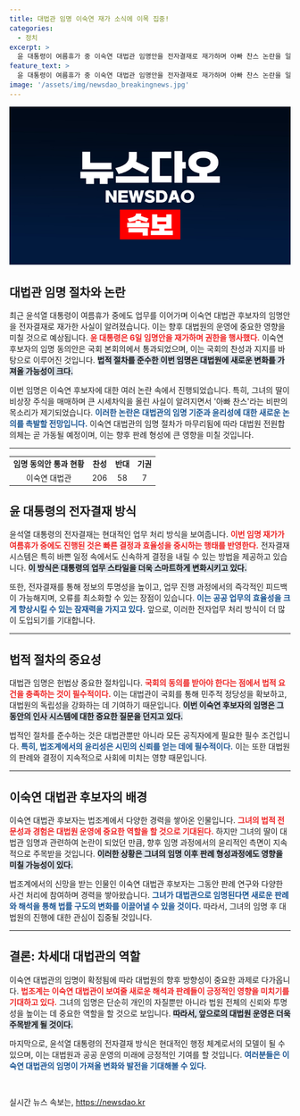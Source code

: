 ```yaml
---
title: 대법관 임명 이숙연 재가 소식에 이목 집중!
categories:
  - 정치
excerpt: >
  윤 대통령이 여름휴가 중 이숙연 대법관 임명안을 전자결재로 재가하며 아빠 찬스 논란을 일으킨 이 대법관의 임명 절차가 마무리됐다! 정치적 파장이 예상되는 이번 결정의 배경과 영향은 무엇일까? 클릭해서 확인해보세요!
feature_text: >
  윤 대통령이 여름휴가 중 이숙연 대법관 임명안을 전자결재로 재가하며 아빠 찬스 논란을 일으킨 이 대법관의 임명 절차가 마무리됐다! 정치적 파장이 예상되는 이번 결정의 배경과 영향은 무엇일까? 클릭해서 확인해보세요!
image: '/assets/img/newsdao_breakingnews.jpg'
---
```


<p><img src="/assets/img/newsdao_breakingnews.jpg" alt="ranknews 속보" /></p>

<h2 data-ke-size="size26">대법관 임명 절차와 논란</h2>

<p data-ke-size="size16">최근 윤석열 대통령이 여름휴가 중에도 업무를 이어가며 이숙연 대법관 후보자의 임명안을 전자결재로 재가한 사실이 알려졌습니다. 이는 향후 대법원의 운영에 중요한 영향을 미칠 것으로 예상됩니다. <b><span style="color: #ee2323;">윤 대통령은 6일 임명안을 재가하며 권한을 행사했다.</span></b> 이숙연 후보자의 임명 동의안은 국회 본회의에서 통과되었으며, 이는 국회의 찬성과 지지를 바탕으로 이루어진 것입니다. <b><span style="background-color: #21538527;">법적 절차를 준수한 이번 임명은 대법원에 새로운 변화를 가져올 가능성이 크다.</span></b></p>

<p data-ke-size="size16">이번 임명은 이숙연 후보자에 대한 여러 논란 속에서 진행되었습니다. 특히, 그녀의 딸이 비상장 주식을 매매하며 큰 시세차익을 올린 사실이 알려지면서 '아빠 찬스'라는 비판의 목소리가 제기되었습니다. <b><span style="color: #1a5490;">이러한 논란은 대법관의 임명 기준과 윤리성에 대한 새로운 논의를 촉발할 전망입니다.</span></b> 이숙연 대법관의 임명 절차가 마무리됨에 따라 대법원 전원합의체는 곧 가동될 예정이며, 이는 향후 판례 형성에 큰 영향을 미칠 것입니다. </p>

<hr>

<table style="width: 100%; border-collapse: collapse;">

<tr>
<td style="text-align: center; height: 17px;"><b>임명 동의안 통과 현황</b></td>
<td style="text-align: center; height: 17px;"><b>찬성</b></td>
<td style="text-align: center; height: 17px;"><b>반대</b></td>
<td style="text-align: center; height: 17px;"><b>기권</b></td>
</tr>

<tr>
<td style="text-align: center; height: 17px;">이숙연 대법관</td>
<td style="text-align: center; height: 17px;">206</td>
<td style="text-align: center; height: 17px;">58</td>
<td style="text-align: center; height: 17px;">7</td>
</tr>

</table>

<h2 data-ke-size="size26">윤 대통령의 전자결재 방식</h2>

<p data-ke-size="size16">윤석열 대통령의 전자결재는 현대적인 업무 처리 방식을 보여줍니다. <b><span style="color: #ee2323;">이번 임명 재가가 여름휴가 중에도 진행된 것은 빠른 결정과 효율성을 중시하는 행태를 반영한다.</span></b> 전자결재 시스템은 특히 바쁜 일정 속에서도 신속하게 결정을 내릴 수 있는 방법을 제공하고 있습니다. <b><span style="background-color: #21538527;">이 방식은 대통령의 업무 스타일을 더욱 스마트하게 변화시키고 있다.</span></b></p>

<p data-ke-size="size16">또한, 전자결재를 통해 정보의 투명성을 높이고, 업무 진행 과정에서의 즉각적인 피드백이 가능해지며, 오류를 최소화할 수 있는 장점이 있습니다. <b><span style="color: #1a5490;">이는 공공 업무의 효율성을 크게 향상시킬 수 있는 잠재력을 가지고 있다.</span></b> 앞으로, 이러한 전자업무 처리 방식이 더 많이 도입되기를 기대합니다.</p>

<hr>

<h2 data-ke-size="size26">법적 절차의 중요성</h2>

<p data-ke-size="size16">대법관 임명은 헌법상 중요한 절차입니다. <b><span style="color: #ee2323;">국회의 동의를 받아야 한다는 점에서 법적 요건을 충족하는 것이 필수적이다.</span></b> 이는 대법관이 국회를 통해 민주적 정당성을 확보하고, 대법원의 독립성을 강화하는 데 기여하기 때문입니다. <b><span style="background-color: #21538527;">이번 이숙연 후보자의 임명은 그동안의 인사 시스템에 대한 중요한 질문을 던지고 있다.</span></b></p>

<p data-ke-size="size16">법적인 절차를 준수하는 것은 대법관뿐만 아니라 모든 공직자에게 필요한 필수 조건입니다. <b><span style="color: #1a5490;">특히, 법조계에서의 윤리성은 시민의 신뢰를 얻는 데에 필수적이다.</span></b> 이는 또한 대법원의 판례와 결정이 지속적으로 사회에 미치는 영향 때문입니다.</p>

<hr>

<h2 data-ke-size="size26">이숙연 대법관 후보자의 배경</h2>

<p data-ke-size="size16">이숙연 대법관 후보자는 법조계에서 다양한 경력을 쌓아온 인물입니다. <b><span style="color: #ee2323;">그녀의 법적 전문성과 경험은 대법원 운영에 중요한 역할을 할 것으로 기대된다.</span></b> 하지만 그녀의 딸이 대법관 임명과 관련하여 논란이 되었던 만큼, 향후 임명 과정에서의 윤리적인 측면이 지속적으로 주목받을 것입니다. <b><span style="background-color: #21538527;">이러한 상황은 그녀의 임명 이후 판례 형성과정에도 영향을 미칠 가능성이 있다.</span></b></p>

<p data-ke-size="size16">법조계에서의 신망을 받는 인물인 이숙연 대법관 후보자는 그동안 판례 연구와 다양한 사건 처리에 참여하며 경력을 쌓아왔습니다. <b><span style="color: #1a5490;">그녀가 대법관으로 임명된다면 새로운 판례와 해석을 통해 법률 구도의 변화를 이끌어낼 수 있을 것이다.</span></b> 따라서, 그녀의 임명 후 대법원의 진행에 대한 관심이 집중될 것입니다.</p>

<hr>

<h2 data-ke-size="size26">결론: 차세대 대법관의 역할</h2>

<p data-ke-size="size16">이숙연 대법관의 임명이 확정됨에 따라 대법원의 향후 방향성이 중요한 과제로 다가옵니다. <b><span style="color: #ee2323;">법조계는 이숙연 대법관이 보여줄 새로운 해석과 판례들이 긍정적인 영향을 미치기를 기대하고 있다.</span></b> 그녀의 임명은 단순히 개인의 자질뿐만 아니라 법원 전체의 신뢰와 투명성을 높이는 데 중요한 역할을 할 것으로 보입니다. <b><span style="background-color: #21538527;">따라서, 앞으로의 대법원 운영은 더욱 주목받게 될 것이다.</span></b></p>

<p data-ke-size="size16">마지막으로, 윤석열 대통령의 전자결재 방식은 현대적인 행정 체계로서의 모델이 될 수 있으며, 이는 대법원과 공공 운영의 미래에 긍정적인 기여를 할 것입니다. <b><span style="color: #1a5490;">여러분들은 이숙연 대법관의 임명이 가져올 변화와 발전을 기대해볼 수 있다.</span></b></p>

<p data-ke-size="size16">&nbsp;</p>
실시간 뉴스 속보는, <a href="https://newsdao.kr" rel="dofollow">https://newsdao.kr</a>



